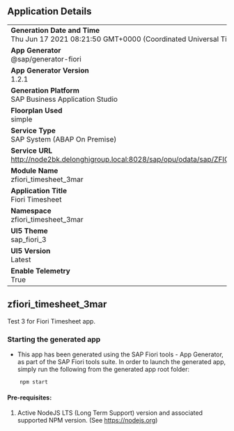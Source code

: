## Application Details
|               |
| ------------- |
|**Generation Date and Time**<br>Thu Jun 17 2021 08:21:50 GMT+0000 (Coordinated Universal Time)|
|**App Generator**<br>@sap/generator-fiori|
|**App Generator Version**<br>1.2.1|
|**Generation Platform**<br>SAP Business Application Studio|
|**Floorplan Used**<br>simple|
|**Service Type**<br>SAP System (ABAP On Premise)|
|**Service URL**<br>http://node2bk.delonghigroup.local:8028/sap/opu/odata/sap/ZFIORI_TIMESHEET_SRV
|**Module Name**<br>zfiori_timesheet_3mar|
|**Application Title**<br>Fiori Timesheet|
|**Namespace**<br>zfiori_timesheet_3mar|
|**UI5 Theme**<br>sap_fiori_3|
|**UI5 Version**<br>Latest|
|**Enable Telemetry**<br>True|

## zfiori_timesheet_3mar

Test 3 for Fiori Timesheet app.

### Starting the generated app

-   This app has been generated using the SAP Fiori tools - App Generator, as part of the SAP Fiori tools suite.  In order to launch the generated app, simply run the following from the generated app root folder:

```
    npm start
```

#### Pre-requisites:

1. Active NodeJS LTS (Long Term Support) version and associated supported NPM version.  (See https://nodejs.org)


